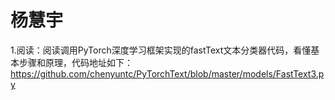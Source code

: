 # 杨慧宇

1.阅读：阅读调用PyTorch深度学习框架实现的fastText文本分类器代码，看懂基本步骤和原理，代码地址如下：https://github.com/chenyuntc/PyTorchText/blob/master/models/FastText3.py